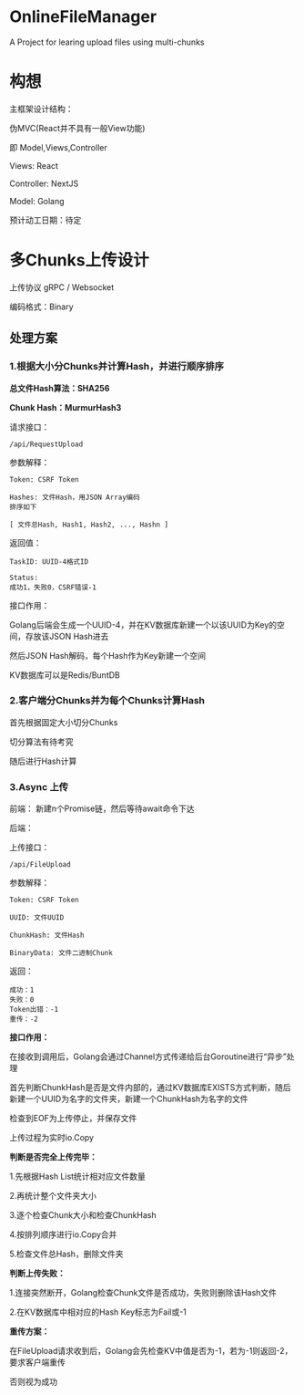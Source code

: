 # OnlineFileManager
A Project for learing upload files using multi-chunks 

# 构想

主框架设计结构： 

伪MVC(React并不具有一般View功能)

即 Model,Views,Controller

Views: React

Controller: NextJS

Model: Golang

预计动工日期：待定

# 多Chunks上传设计

上传协议 gRPC / Websocket

编码格式：Binary

## 处理方案

### 1.根据大小分Chunks并计算Hash，并进行顺序排序

**总文件Hash算法：SHA256**

**Chunk Hash：MurmurHash3**

请求接口：

```
/api/RequestUpload
```

参数解释：

```
Token: CSRF Token

Hashes: 文件Hash，用JSON Array编码
排序如下

[ 文件总Hash, Hash1, Hash2, ..., Hashn ]
```

返回值：

```
TaskID: UUID-4格式ID

Status:
成功1，失败0，CSRF错误-1
```

接口作用：

Golang后端会生成一个UUID-4，并在KV数据库新建一个以该UUID为Key的空间，存放该JSON Hash进去

然后JSON Hash解码，每个Hash作为Key新建一个空间

KV数据库可以是Redis/BuntDB


### 2.客户端分Chunks并为每个Chunks计算Hash

首先根据固定大小切分Chunks

切分算法有待考究

随后进行Hash计算

### 3.Async 上传

前端：
新建n个Promise链，然后等待await命令下达

后端：

上传接口：

```
/api/FileUpload
```

参数解释：

```
Token: CSRF Token

UUID: 文件UUID

ChunkHash: 文件Hash

BinaryData: 文件二进制Chunk
```

返回：
```
成功：1
失败：0
Token出错：-1
重传：-2
```

**接口作用：**

在接收到调用后，Golang会通过Channel方式传递给后台Goroutine进行“异步”处理

首先判断ChunkHash是否是文件内部的，通过KV数据库EXISTS方式判断，随后新建一个UUID为名字的文件夹，新建一个ChunkHash为名字的文件

检查到EOF为上传停止，并保存文件

上传过程为实时io.Copy

**判断是否完全上传完毕：**

1.先根据Hash List统计相对应文件数量

2.再统计整个文件夹大小

3.逐个检查Chunk大小和检查ChunkHash

4.按排列顺序进行io.Copy合并

5.检查文件总Hash，删除文件夹



**判断上传失败：**

1.连接突然断开，Golang检查Chunk文件是否成功，失败则删除该Hash文件

2.在KV数据库中相对应的Hash Key标志为Fail或-1

**重传方案：**

在FileUpload请求收到后，Golang会先检查KV中值是否为-1，若为-1则返回-2，要求客户端重传

否则视为成功






